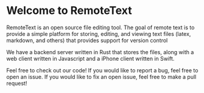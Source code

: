 # Welcome to RemoteText

RemoteText is an open source file editing tool. The goal of remote text is to provide a simple platform for storing, editing, and viewing text files (latex, markdown, and others) that provides support for version control

We have a backend server written in Rust that stores the files, along with a web client written in Javascript and a iPhone client written in Swift.

Feel free to check out our code! If you would like to report a bug, feel free to open an issue. If you would like to fix an open issue, feel free to make a pull request!
